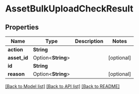 # AssetBulkUploadCheckResult

## Properties

Name | Type | Description | Notes
------------ | ------------- | ------------- | -------------
**action** | **String** |  | 
**asset_id** | Option<**String**> |  | [optional]
**id** | **String** |  | 
**reason** | Option<**String**> |  | [optional]

[[Back to Model list]](../README.md#documentation-for-models) [[Back to API list]](../README.md#documentation-for-api-endpoints) [[Back to README]](../README.md)



